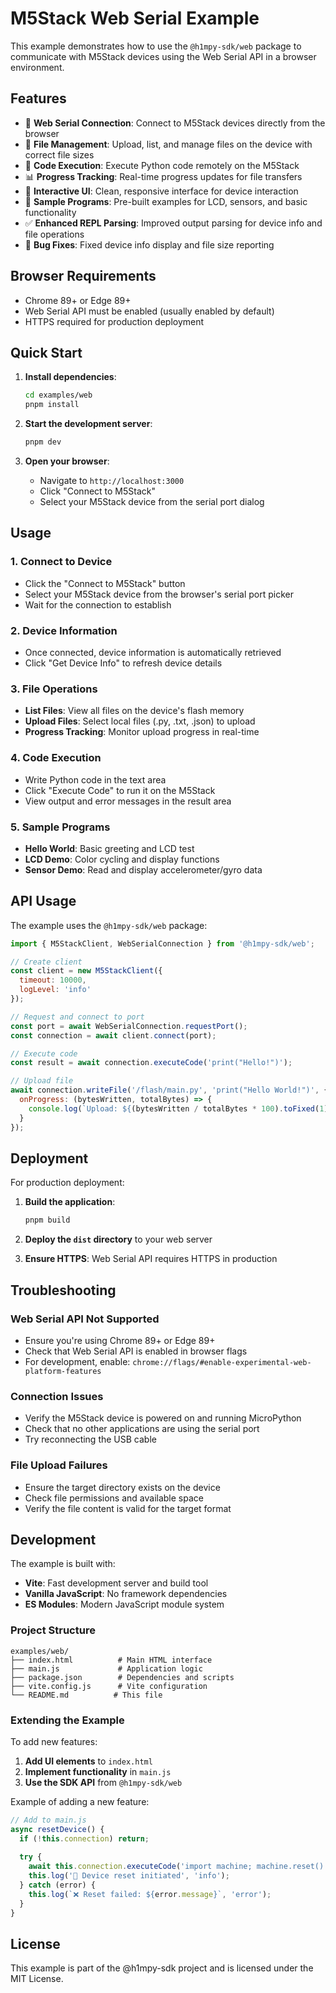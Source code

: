 # M5Stack Web Serial Example

This example demonstrates how to use the `@h1mpy-sdk/web` package to communicate with M5Stack devices using the Web Serial API in a browser environment.

## Features

- 🔌 **Web Serial Connection**: Connect to M5Stack devices directly from the browser
- 📄 **File Management**: Upload, list, and manage files on the device with correct file sizes
- 🐍 **Code Execution**: Execute Python code remotely on the M5Stack
- 📊 **Progress Tracking**: Real-time progress updates for file transfers
- 🎨 **Interactive UI**: Clean, responsive interface for device interaction
- 📱 **Sample Programs**: Pre-built examples for LCD, sensors, and basic functionality
- ✅ **Enhanced REPL Parsing**: Improved output parsing for device info and file operations
- 🔧 **Bug Fixes**: Fixed device info display and file size reporting

## Browser Requirements

- Chrome 89+ or Edge 89+
- Web Serial API must be enabled (usually enabled by default)
- HTTPS required for production deployment

## Quick Start

1. **Install dependencies**:
   ```bash
   cd examples/web
   pnpm install
   ```

2. **Start the development server**:
   ```bash
   pnpm dev
   ```

3. **Open your browser**:
   - Navigate to `http://localhost:3000`
   - Click "Connect to M5Stack"
   - Select your M5Stack device from the serial port dialog

## Usage

### 1. Connect to Device
- Click the "Connect to M5Stack" button
- Select your M5Stack device from the browser's serial port picker
- Wait for the connection to establish

### 2. Device Information
- Once connected, device information is automatically retrieved
- Click "Get Device Info" to refresh device details

### 3. File Operations
- **List Files**: View all files on the device's flash memory
- **Upload Files**: Select local files (.py, .txt, .json) to upload
- **Progress Tracking**: Monitor upload progress in real-time

### 4. Code Execution
- Write Python code in the text area
- Click "Execute Code" to run it on the M5Stack
- View output and error messages in the result area

### 5. Sample Programs
- **Hello World**: Basic greeting and LCD test
- **LCD Demo**: Color cycling and display functions
- **Sensor Demo**: Read and display accelerometer/gyro data

## API Usage

The example uses the `@h1mpy-sdk/web` package:

```javascript
import { M5StackClient, WebSerialConnection } from '@h1mpy-sdk/web';

// Create client
const client = new M5StackClient({
  timeout: 10000,
  logLevel: 'info'
});

// Request and connect to port
const port = await WebSerialConnection.requestPort();
const connection = await client.connect(port);

// Execute code
const result = await connection.executeCode('print("Hello!")');

// Upload file
await connection.writeFile('/flash/main.py', 'print("Hello World!")', {
  onProgress: (bytesWritten, totalBytes) => {
    console.log(`Upload: ${(bytesWritten / totalBytes * 100).toFixed(1)}%`);
  }
});
```

## Deployment

For production deployment:

1. **Build the application**:
   ```bash
   pnpm build
   ```

2. **Deploy the `dist` directory** to your web server

3. **Ensure HTTPS**: Web Serial API requires HTTPS in production

## Troubleshooting

### Web Serial API Not Supported
- Ensure you're using Chrome 89+ or Edge 89+
- Check that Web Serial API is enabled in browser flags
- For development, enable: `chrome://flags/#enable-experimental-web-platform-features`

### Connection Issues
- Verify the M5Stack device is powered on and running MicroPython
- Check that no other applications are using the serial port
- Try reconnecting the USB cable

### File Upload Failures
- Ensure the target directory exists on the device
- Check file permissions and available space
- Verify the file content is valid for the target format

## Development

The example is built with:
- **Vite**: Fast development server and build tool
- **Vanilla JavaScript**: No framework dependencies
- **ES Modules**: Modern JavaScript module system

### Project Structure

```
examples/web/
├── index.html          # Main HTML interface
├── main.js             # Application logic
├── package.json        # Dependencies and scripts
├── vite.config.js      # Vite configuration
└── README.md          # This file
```

### Extending the Example

To add new features:

1. **Add UI elements** to `index.html`
2. **Implement functionality** in `main.js`
3. **Use the SDK API** from `@h1mpy-sdk/web`

Example of adding a new feature:

```javascript
// Add to main.js
async resetDevice() {
  if (!this.connection) return;
  
  try {
    await this.connection.executeCode('import machine; machine.reset()');
    this.log('🔄 Device reset initiated', 'info');
  } catch (error) {
    this.log(`❌ Reset failed: ${error.message}`, 'error');
  }
}
```

## License

This example is part of the @h1mpy-sdk project and is licensed under the MIT License.